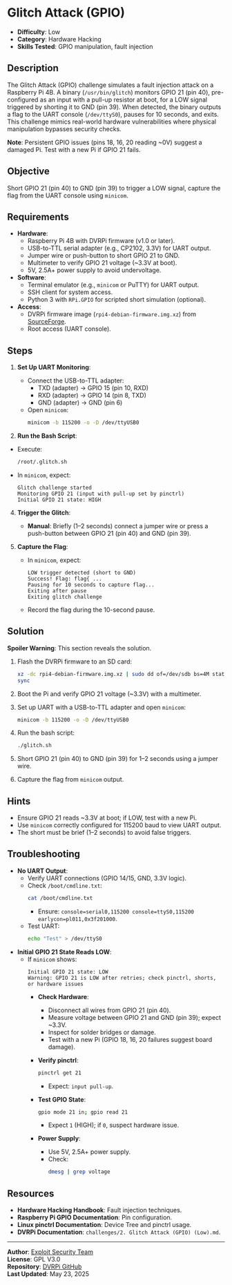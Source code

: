 # Glitch Attack (GPIO) 

- **Difficulty**: Low
- **Category**: Hardware Hacking
- **Skills Tested**: GPIO manipulation, fault injection

## Description
The Glitch Attack (GPIO) challenge simulates a fault injection attack on a Raspberry Pi 4B. A binary (`/usr/bin/glitch`) monitors GPIO 21 (pin 40), pre-configured as an input with a pull-up resistor at boot, for a LOW signal triggered by shorting it to GND (pin 39). When detected, the binary outputs a flag to the UART console (`/dev/ttyS0`), pauses for 10 seconds, and exits. This challenge mimics real-world hardware vulnerabilities where physical manipulation bypasses security checks.

**Note**: Persistent GPIO issues (pins 18, 16, 20 reading ~0V) suggest a damaged Pi. Test with a new Pi if GPIO 21 fails.

## Objective
Short GPIO 21 (pin 40) to GND (pin 39) to trigger a LOW signal, capture the flag from the UART console using `minicom`.

## Requirements
- **Hardware**:
  - Raspberry Pi 4B with DVRPi firmware (v1.0 or later).
  - USB-to-TTL serial adapter (e.g., CP2102, 3.3V) for UART output.
  - Jumper wire or push-button to short GPIO 21 to GND.
  - Multimeter to verify GPIO 21 voltage (~3.3V at boot).
  - 5V, 2.5A+ power supply to avoid undervoltage.
- **Software**:
  - Terminal emulator (e.g., `minicom` or PuTTY) for UART output.
  - SSH client for system access.
  - Python 3 with `RPi.GPIO` for scripted short simulation (optional).
- **Access**:
  - DVRPi firmware image (`rpi4-debian-firmware.img.xz`) from [SourceForge](https://sourceforge.net/projects/dvrpi/files/firmware/rpi4-debian-firmware.img.xz/download).
  - Root access (UART console).

## Steps
1. **Set Up UART Monitoring**:
   - Connect the USB-to-TTL adapter:
     - TXD (adapter) → GPIO 15 (pin 10, RXD)
     - RXD (adapter) → GPIO 14 (pin 8, TXD)
     - GND (adapter) → GND (pin 6)
   - Open `minicom`:
     ```bash
     minicom -b 115200 -o -D /dev/ttyUSB0
     ```

  3. **Run the Bash Script**:
   - Execute:
     ```bash
     /root/.glitch.sh
     ```
   - In `minicom`, expect:
     ```
     Glitch challenge started
     Monitoring GPIO 21 (input with pull-up set by pinctrl)
     Initial GPIO 21 state: HIGH
     ```

4. **Trigger the Glitch**:
   - **Manual**: Briefly (1–2 seconds) connect a jumper wire or press a push-button between GPIO 21 (pin 40) and GND (pin 39).

5. **Capture the Flag**:
   - In `minicom`, expect:
     ```
     LOW trigger detected (short to GND)
     Success! Flag: flag{ ... 
     Pausing for 10 seconds to capture flag...
     Exiting after pause
     Exiting glitch challenge
     ```
   - Record the flag during the 10-second pause.

## Solution
**Spoiler Warning**: This section reveals the solution.

1. Flash the DVRPi firmware to an SD card:
   
   ```bash
   xz -dc rpi4-debian-firmware.img.xz | sudo dd of=/dev/sdb bs=4M status=progress
   sync
   ```
   
3. Boot the Pi and verify GPIO 21 voltage (~3.3V) with a multimeter.
4. Set up UART with a USB-to-TTL adapter and open `minicom`:
   ```bash
   minicom -b 115200 -o -D /dev/ttyUSB0
   ```
   
5. Run the bash script:
   ```bash
   ./glitch.sh
   ```
   
6. Short GPIO 21 (pin 40) to GND (pin 39) for 1–2 seconds using a jumper wire.
7. Capture the flag from `minicom` output.

## Hints
- Ensure GPIO 21 reads ~3.3V at boot; if LOW, test with a new Pi.
- Use `minicom` correctly configured for 115200 baud to view UART output.
- The short must be brief (1–2 seconds) to avoid false triggers.

## Troubleshooting
- **No UART Output**:
  - Verify UART connections (GPIO 14/15, GND, 3.3V logic).
  - Check `/boot/cmdline.txt`:
    ```bash
    cat /boot/cmdline.txt
    ```
    - Ensure: `console=serial0,115200 console=ttyS0,115200 earlycon=pl011,0x3f201000`.
  - Test UART:
    ```bash
    echo "Test" > /dev/ttyS0
    ```
- **Initial GPIO 21 State Reads LOW**:
  - If `minicom` shows:
    ```
    Initial GPIO 21 state: LOW
    Warning: GPIO 21 is LOW after retries; check pinctrl, shorts, or hardware issues
    ```
    - **Check Hardware**:
      - Disconnect all wires from GPIO 21 (pin 40).
      - Measure voltage between GPIO 21 and GND (pin 39); expect ~3.3V.
      - Inspect for solder bridges or damage.
      - Test with a new Pi (GPIO 18, 16, 20 failures suggest board damage).
        
    - **Verify pinctrl**:
      ```bash
      pinctrl get 21
      ```
      - Expect: `input pull-up`.
        
    - **Test GPIO State**:
      ```bash
      gpio mode 21 in; gpio read 21
      ```
      - Expect `1` (HIGH); if `0`, suspect hardware issue.
        
    - **Power Supply**:
      - Use 5V, 2.5A+ power supply.
      - Check:
        ```bash
        dmesg | grep voltage
        ```

## Resources
- **Hardware Hacking Handbook**: Fault injection techniques.
- **Raspberry Pi GPIO Documentation**: Pin configuration.
- **Linux pinctrl Documentation**: Device Tree and pinctrl usage.
- **DVRPi Documentation**: `challenges/2. Glitch Attack (GPIO) (Low).md`.
  
---

**Author**: [Exploit Security Team](https://www.exploitsecurity.io)  
**License**: GPL V3.0  
**Repository**: [DVRPi GitHub](https://github.com/exploitsecurityio/DVRPi)  
**Last Updated**: May 23, 2025
